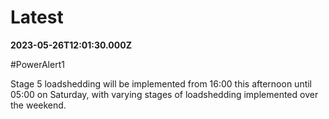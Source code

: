 # Latest

**2023-05-26T12:01:30.000Z**

\#PowerAlert1 

Stage 5 loadshedding will be implemented from 16:00 this afternoon until 05:00 on Saturday, with varying stages of loadshedding implemented over the weekend.
